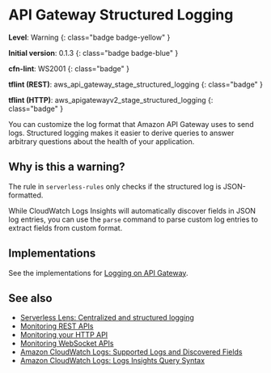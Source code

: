 # API Gateway Structured Logging

__Level__: Warning
{: class="badge badge-yellow" }

__Initial version__: 0.1.3
{: class="badge badge-blue" }

__cfn-lint__: WS2001
{: class="badge" }

__tflint (REST)__: aws_api_gateway_stage_structured_logging
{: class="badge" }

__tflint (HTTP)__: aws_apigatewayv2_stage_structured_logging
{: class="badge" }

You can customize the log format that Amazon API Gateway uses to send logs. Structured logging makes it easier to derive queries to answer arbitrary questions about the health of your application.

## Why is this a warning?

The rule in `serverless-rules` only checks if the structured log is JSON-formatted.

While CloudWatch Logs Insights will automatically discover fields in JSON log entries, you can use the `parse` command to parse custom log entries to extract fields from custom format.

## Implementations

See the implementations for [Logging on API Gateway](logging.md).

## See also

* [Serverless Lens: Centralized and structured logging](https://docs.aws.amazon.com/wellarchitected/latest/serverless-applications-lens/centralized-and-structured-logging.html)
* [Monitoring REST APIs](https://docs.aws.amazon.com/apigateway/latest/developerguide/rest-api-monitor.html)
* [Monitoring your HTTP API](https://docs.aws.amazon.com/apigateway/latest/developerguide/http-api-monitor.html)
* [Monitoring WebSocket APIs](https://docs.aws.amazon.com/apigateway/latest/developerguide/websocket-api-monitor.html)
* [Amazon CloudWatch Logs: Supported Logs and Discovered Fields](https://docs.aws.amazon.com/AmazonCloudWatch/latest/logs/CWL_AnalyzeLogData-discoverable-fields.html)
* [Amazon CloudWatch Logs: Logs Insights Query Syntax](https://docs.aws.amazon.com/AmazonCloudWatch/latest/logs/CWL_QuerySyntax.html)